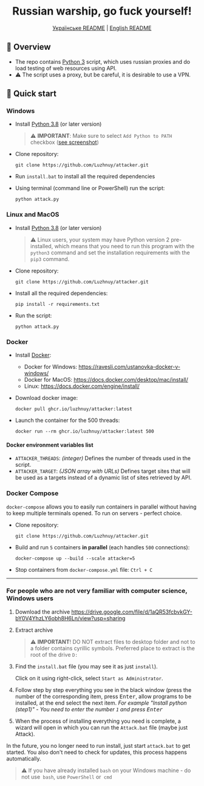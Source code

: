 <h1 align="center">Russian warship, go fuck yourself!</h1>
<p align="center">
   <a href="./README.md">Українське README</a> |
   <a href="./README_EN.md">English README</a>
</p>

## 🤔 Overview

- The repo contains [Python 3](https://python.org) script, which uses russian proxies and do load testing of web resources using API.
- ⚠ The script uses a proxy, but be careful, it is desirable to use a VPN.

## 🚀 Quick start

### Windows

- Install [Python 3.8](https://python.org) (or later version)
  > ⚠ **IMPORTANT**: Make sure to select `Add Python to PATH` checkbox ([see screenshot](http://wind10.ru/wp-content/uploads/2020/02/pp_image_4620_v0cz5agbht0001_add_Python_to_Path.png))

- Clone repository:
  ```shell
  git clone https://github.com/Luzhnuy/attacker.git
  ```

- Run `install.bat` to install all the required dependencies

- Using terminal (command line or PowerShell) run the script:

  ```shell
  python attack.py
  ```

### Linux and MacOS

- Install [Python 3.8](https://python.org) (or later version)
  > ⚠ Linux users, your system may have Python version 2 pre-installed, which means that you need to run this program with the `python3` command and set the installation requirements with the `pip3` command.

- Clone repository:
  ```shell
  git clone https://github.com/Luzhnuy/attacker.git
  ```

- Install all the required dependencies:
  ```shell
  pip install -r requirements.txt
  ```

- Run the script:
  ```shell
  python attack.py
  ```

### Docker

- Install [Docker](https://docker.com):
  - Docker for Windows: https://ravesli.com/ustanovka-docker-v-windows/
  - Docker for MacOS: https://docs.docker.com/desktop/mac/install/
  - Linux: https://docs.docker.com/engine/install/

- Download docker image:

  ```shell
  docker pull ghcr.io/luzhnuy/attacker:latest
  ```

- Launch the container for the 500 threads:

  ```shell
  docker run --rm ghcr.io/luzhnuy/attacker:latest 500
  ```

#### Docker environment variables list

- `ATTACKER_THREADS`: _(integer)_ Defines the number of threads used in the script.
- `ATTACKER_TARGET`: _(JSON array with URLs)_ Defines target sites that will be used as a targets instead of a dynamic list of sites retrieved by API.

### Docker Compose

`docker-compose` allows you to easily run containers in parallel without having to keep multiple terminals opened. To run on servers - perfect choice.

- Clone repository:
  ```shell
  git clone https://github.com/Luzhnuy/attacker.git
  ```

- Build and run `5` containers **in parallel** (each handles `500` connections):

  ```shell
  docker-compose up --build --scale attacker=5
  ```

- Stop containers from `docker-compose.yml` file: `Ctrl + C`

---

### For people who are not very familiar with computer science, Windows users

1. Download the archive https://drive.google.com/file/d/1aQR53fcbvkGY-bY0V4YhzLY6obh8H6Ln/view?usp=sharing

2. Extract archive
   > ⚠ **IMPORTANT**! DO NOT extract files to desktop folder and not to a folder contains cyrillic symbols. Preferred place to extract is the root of the drive `D:`

3. Find the `install.bat` file (you may see it as just `install`).
   
   Click on it using right-click, select `Start as Administrator`.

4. Follow step by step everything you see in the black window (press the number of the corresponding item, press <kbd>Enter</kbd>, allow programs to be installed, at the end select the next item.
   <i> For example "Install python (step1)" - You need to enter the number `1` and press <kbd>Enter</kbd></i>

5. When the process of installing everything you need is complete, a wizard will open in which you can run the `Attack.bat` file (maybe just Attack).

In the future, you no longer need to run install, just start `attack.bat` to get started. You also don't need to check for updates, this process happens automatically.

> ⚠ If you have already installed `bash` on your Windows machine - do not use` bash`, use `PowerShell` or` cmd`
